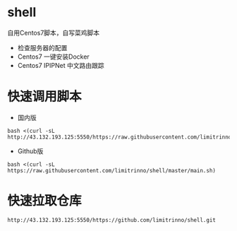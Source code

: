 # shell
自用Centos7脚本，自写菜鸡脚本
- 检查服务器的配置
- Centos7 一键安装Docker
- Centos7 IPIPNet 中文路由跟踪

# 快速调用脚本

- 国内版
```
bash <(curl -sL http://43.132.193.125:5550/https://raw.githubusercontent.com/limitrinno/shell/master/main.sh)
```

- Github版
```
bash <(curl -sL https://raw.githubusercontent.com/limitrinno/shell/master/main.sh)
```

# 快速拉取仓库
```
http://43.132.193.125:5550/https://github.com/limitrinno/shell.git
```
